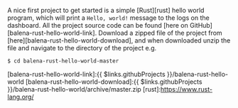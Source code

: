 A nice first project to get started is a simple [Rust][rust] hello world program, which will print a `Hello, world!` message to the logs on the dashboard. All the project source code can be found [here on GitHub][balena-rust-hello-world-link]. Download a zipped file of the project from [here][balena-rust-hello-world-download], and when downloaded unzip the file and navigate to the directory of the project e.g.

```shell
$ cd balena-rust-hello-world-master
```

[balena-rust-hello-world-link]:{{ $links.githubProjects }}/balena-rust-hello-world
[balena-rust-hello-world-download]:{{ $links.githubProjects }}/balena-rust-hello-world/archive/master.zip
[rust]:https://www.rust-lang.org/
